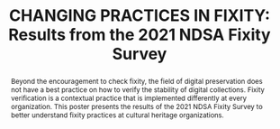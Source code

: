---
abstract: 'Beyond the encouragement to check fixity, the field of digital preservation
  does not have a best practice on how to verify the stability of digital collections.
  Fixity verification is a contextual practice that is implemented differently at
  every organization. This poster presents the results of the 2021 NDSA Fixity Survey
  to better understand fixity practices at cultural heritage organizations.

  '
creators:
- Kussmann, Carol
- Krabbenhoeft, Nick
- Schaefer, Sibyl
date: null
document_url: https://services.phaidra.univie.ac.at/api/object/o:1424949/download
grand_parent: iPRES
institutions:
- University of California San Diego
- New York Public Library
- University of Minnesota
keywords:
- fixity
- survey
- workflow
landing_page_url: https://phaidra.univie.ac.at/o:1424949
language: eng
layout: publication
license: CC BY 4.0 International
notes_url: null
parent: iPRES 2021
presentation_url: null
size: 221412
source_name: iPRES
title: 'CHANGING PRACTICES IN FIXITY: Results from the 2021 NDSA Fixity Survey'
type: poster
year: 2021
---